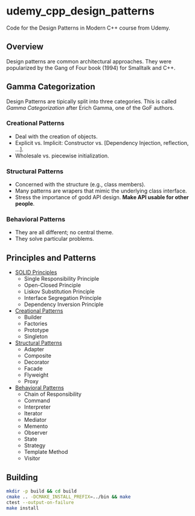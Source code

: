# udemy_cpp_design_patterns

Code for the Design Patterns in Modern C++ course from Udemy.

## Overview

Design patterns are common architectural approaches. They were popularized by the Gang of Four book (1994) for Smalltalk and C++.

## Gamma Categorization

Design Patterns are tipically split into three categories. This is called *Gamma Categorization* after Erich Gamma, one of the GoF authors.

### Creational Patterns

- Deal with the creation of objects.
- Explicit vs. Implicit: Constructor vs. [Dependency Injection, reflection, ...].
- Wholesale vs. piecewise initialization.

### Structural Patterns

- Concerned with the structure (e.g., class members).
- Many patterns are wrapers that mimic the underlying class interface.
- Stress the importance of godd API design. **Make API usable for other people**.

### Behavioral Patterns

- They are all different; no central theme.
- They solve particular problems.

## Principles and Patterns

+ [SOLID Principles](SOLID/README.md)
  - Single Responsibility Principle
  - Open-Closed Principle
  - Liskov Substitution Principle
  - Interface Segregation Principle
  - Dependency Inversion Principle
+ [Creational Patterns](creational/README.md)
  - Builder
  - Factories
  - Prototype
  - Singleton
+ [Structural Patterns](structural/README.md)
  - Adapter
  - Composite
  - Decorator
  - Facade
  - Flyweight
  - Proxy
+ [Behavioral Patterns](behavioral/README.md)
  - Chain of Responsibility
  - Command
  - Interpreter
  - Iterator
  - Mediator
  - Memento
  - Observer
  - State
  - Strategy
  - Template Method
  - Visitor
  
## Building

```bash
mkdir -p build && cd build
cmake .. -DCMAKE_INSTALL_PREFIX=../bin && make
ctest --output-on-failure
make install
```
